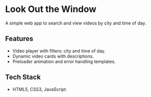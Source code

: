 # Look Out the Window

A simple web app to search and view videos by city and time of day.

## Features
- Video player with filters: city and time of day.
- Dynamic video cards with descriptions.
- Preloader animation and error handling templates.

## Tech Stack
- HTML5, CSS3, JavaScript.